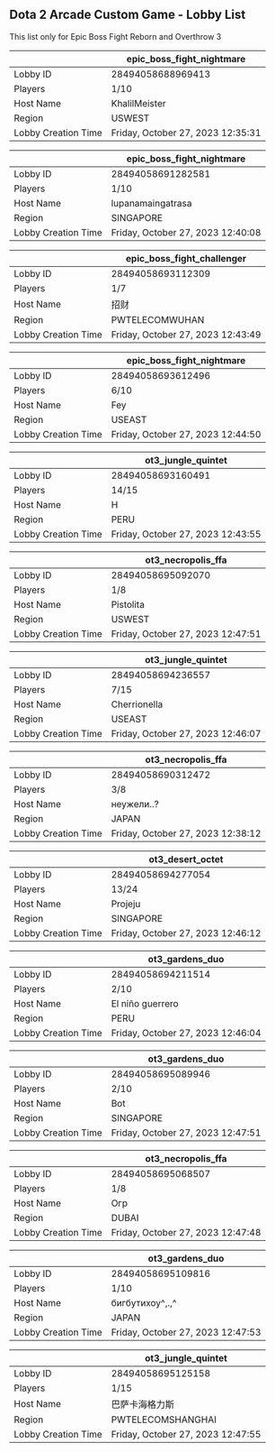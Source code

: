 ## Dota 2 Arcade Custom Game - Lobby List

This list only for Epic Boss Fight Reborn and Overthrow 3

|  | epic_boss_fight_nightmare |
| ------ | ------ |
| Lobby ID | 28494058688969413 |
| Players | 1/10 |
| Host Name | KhalilMeister |
| Region | USWEST |
| Lobby Creation Time | Friday, October 27, 2023 12:35:31 |


|  | epic_boss_fight_nightmare |
| ------ | ------ |
| Lobby ID | 28494058691282581 |
| Players | 1/10 |
| Host Name | lupanamaingatrasa |
| Region | SINGAPORE |
| Lobby Creation Time | Friday, October 27, 2023 12:40:08 |


|  | epic_boss_fight_challenger |
| ------ | ------ |
| Lobby ID | 28494058693112309 |
| Players | 1/7 |
| Host Name | 招财 |
| Region | PWTELECOMWUHAN |
| Lobby Creation Time | Friday, October 27, 2023 12:43:49 |


|  | epic_boss_fight_nightmare |
| ------ | ------ |
| Lobby ID | 28494058693612496 |
| Players | 6/10 |
| Host Name | Fey |
| Region | USEAST |
| Lobby Creation Time | Friday, October 27, 2023 12:44:50 |


|  | ot3_jungle_quintet |
| ------ | ------ |
| Lobby ID | 28494058693160491 |
| Players | 14/15 |
| Host Name | H |
| Region | PERU |
| Lobby Creation Time | Friday, October 27, 2023 12:43:55 |


|  | ot3_necropolis_ffa |
| ------ | ------ |
| Lobby ID | 28494058695092070 |
| Players | 1/8 |
| Host Name | Pistolita |
| Region | USWEST |
| Lobby Creation Time | Friday, October 27, 2023 12:47:51 |


|  | ot3_jungle_quintet |
| ------ | ------ |
| Lobby ID | 28494058694236557 |
| Players | 7/15 |
| Host Name | Cherrionella |
| Region | USEAST |
| Lobby Creation Time | Friday, October 27, 2023 12:46:07 |


|  | ot3_necropolis_ffa |
| ------ | ------ |
| Lobby ID | 28494058690312472 |
| Players | 3/8 |
| Host Name | неужели..? |
| Region | JAPAN |
| Lobby Creation Time | Friday, October 27, 2023 12:38:12 |


|  | ot3_desert_octet |
| ------ | ------ |
| Lobby ID | 28494058694277054 |
| Players | 13/24 |
| Host Name | Projeju |
| Region | SINGAPORE |
| Lobby Creation Time | Friday, October 27, 2023 12:46:12 |


|  | ot3_gardens_duo |
| ------ | ------ |
| Lobby ID | 28494058694211514 |
| Players | 2/10 |
| Host Name | El niño guerrero |
| Region | PERU |
| Lobby Creation Time | Friday, October 27, 2023 12:46:04 |


|  | ot3_gardens_duo |
| ------ | ------ |
| Lobby ID | 28494058695089946 |
| Players | 2/10 |
| Host Name | Bot |
| Region | SINGAPORE |
| Lobby Creation Time | Friday, October 27, 2023 12:47:51 |


|  | ot3_necropolis_ffa |
| ------ | ------ |
| Lobby ID | 28494058695068507 |
| Players | 1/8 |
| Host Name | Огр |
| Region | DUBAI |
| Lobby Creation Time | Friday, October 27, 2023 12:47:48 |


|  | ot3_gardens_duo |
| ------ | ------ |
| Lobby ID | 28494058695109816 |
| Players | 1/10 |
| Host Name | бигбутихоу^,.,^ |
| Region | JAPAN |
| Lobby Creation Time | Friday, October 27, 2023 12:47:53 |


|  | ot3_jungle_quintet |
| ------ | ------ |
| Lobby ID | 28494058695125158 |
| Players | 1/15 |
| Host Name | 巴萨卡海格力斯 |
| Region | PWTELECOMSHANGHAI |
| Lobby Creation Time | Friday, October 27, 2023 12:47:55 |


